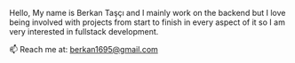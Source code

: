 Hello,
My name is Berkan Taşçı and I mainly work on the backend but I love being involved with projects from start to finish in every aspect of it so I am very interested in fullstack development.

📫 Reach me at: berkan1695@gmail.com
